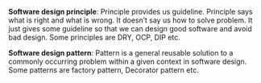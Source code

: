 **Software design principle**: Principle provides us guideline. Principle says what is right and what is wrong. It doesn’t say us how to solve problem. It just gives some guideline so that we can design good software and avoid bad design. Some principles are DRY, OCP, DIP etc. <br>

**Software design pattern**: Pattern is a general reusable solution to a commonly occurring problem within a given context in software design. Some patterns are factory pattern, Decorator pattern etc.
